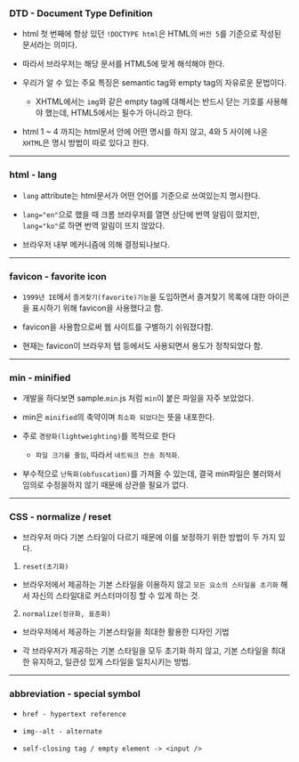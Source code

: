 ### DTD - Document Type Definition

- html 첫 번째에 항상 있던 `!DOCTYPE html`은 HTML의 `버전 5`를 기준으로 작성된 문서라는 의미다.

- 따라서 브라우저는 해당 문서를 HTML5에 맞게 해석해야 한다.

- 우리가 알 수 있는 주요 특징은 semantic tag와 empty tag의 자유로운 문법이다.

  - XHTML에서는 `img`와 같은 empty tag에 대해서는 반드시 닫는 기호를 사용해야 했는데, HTML5에서는 필수가 아니라고 한다.

- html 1 ~ 4 까지는 html문서 안에 어떤 명시를 하지 않고, 4와 5 사이에 나온 `XHTML`은 명시 방법이 따로 있다고 한다.

<hr />

### html - lang

- `lang` attribute는 html문서가 어떤 언어를 기준으로 쓰여있는지 명시한다.

- `lang="en"`으로 했을 때 크롬 브라우저를 열면 상단에 번역 알림이 떴지만, `lang="ko"`로 하면 번역 알림이 뜨지 않았다.

- 브라우저 내부 메커니즘에 의해 결정되나보다.

<hr />

### favicon - favorite icon

- `1999년 IE`에서 `즐겨찾기(favorite)기능`을 도입하면서 즐겨찾기 목록에 대한 아이콘을 표시하기 위해 favicon을 사용했다고 함.

- favicon을 사용함으로써 웹 사이트를 구별하기 쉬워졌다함.

- 현재는 favicon이 브라우저 탭 등에서도 사용되면서 용도가 정착되었다 함.

<hr />

### min - minified

- 개발을 하다보면 sample.`min`.js 처럼 `min`이 붙은 파일을 자주 보았었다.

- min은 `minified`의 축약이며 `최소화 되었다`는 뜻을 내포한다.

- 주로 `경량화(lightweighting)`를 목적으로 한다

  - `파일 크기를 줄임`, 따라서 `네트워크 전송 최적화`.

- 부수적으로 `난독화(obfuscation)`를 가져올 수 있는데, 결국 min파일은 불러와서 임의로 수정을하지 않기 때문에 상관쓸 필요가 없다.

<hr />

### CSS - normalize / reset

- 브라우저 마다 기본 스타일이 다르기 때문에 이를 보정하기 위한 방법이 두 가지 있다.

1. `reset(초기화)`

- 브라우저에서 제공하는 기본 스타일을 이용하지 않고 `모든 요소의 스타일을 초기화` 해서 자신의 스타일대로 커스터마이징 할 수 있게 하는 것.

2. `normalize(정규화, 표준화)`

- 브라우저에서 제공하는 기본스타일을 최대한 활용한 디자인 기법

- 각 브라우저가 제공하는 기본 스타일을 모두 초기화 하지 않고, 기본 스타일을 최대한 유지하고, 일관성 있게 스타일을 일치시키는 방법.

<hr />

### abbreviation - special symbol

- `href - hypertext reference`

- `img--alt - alternate`

- `self-closing tag / empty element -> <input />`

